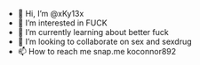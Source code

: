 - 👋 Hi, I’m @xKy13x
- 👀 I’m interested in FUCK 
- 🌱 I’m currently learning about better fuck
- 💞️ I’m looking to collaborate on sex and sexdrug 
- 📫 How to reach me snap.me koconnor892

<!---
xKy13x/xKy13x is a ✨ special ✨ repository because its `README.md` (this file) appears on your GitHub profile.
You can click the Preview link to take a look at your changes.
--->
